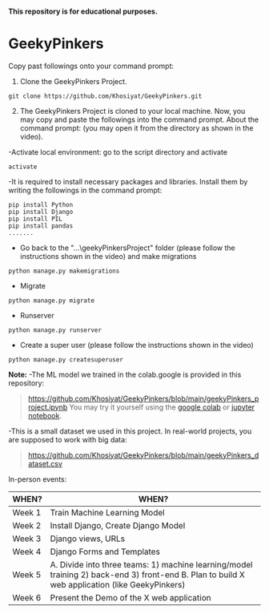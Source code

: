 #### This repository is for educational purposes. 
# GeekyPinkers

Copy past followings onto your command prompt:

1. Clone the GeekyPinkers Project.
```
git clone https://github.com/Khosiyat/GeekyPinkers.git
```

2. The GeekyPinkers Project is cloned to your local machine. Now, you may copy and paste the followings into the command prompt. About the command prompt: (you may open it from the directory as shown in the video).

-Activate local environment: go to the script directory and activate
```python3
activate
```

-It is required to install necessary packages and libraries. Install them by writing the followings in the command prompt:
```python3
pip install Python
pip install Django
pip install PIL
pip install pandas
.......
```

- Go back to the "...\geekyPinkersProject" folder (please follow the instructions shown in the video) and make migrations
```python3
python manage.py makemigrations
```

- Migrate
```python3
python manage.py migrate
```

- Runserver
```python3
python manage.py runserver
```


- Create a super user (please follow the instructions shown in the video) 
```python3
python manage.py createsuperuser
```



**Note:**
-The ML model we trained in the colab.google is provided in this repository:
> https://github.com/Khosiyat/GeekyPinkers/blob/main/geekyPinkers_project.ipynb
You may try it yourself using the [google colab](https://colab.google/notebooks/ ) or [jupyter notebook](https://jupyter.org/try-jupyter/retro/notebooks/?path=Untitled5.ipynb).

-This is a small dataset we used in this project. In real-world projects, you are supposed to work with big data:
> https://github.com/Khosiyat/GeekyPinkers/blob/main/geekyPinkers_dataset.csv





In-person events:

| WHEN?  |WHEN?  |
| ------------- | ------------- |
| Week 1  | Train Machine Learning Model  |
| Week 2  | Install Django, Create Django Model  |
| Week 3  | Django views, URLs   |
| Week 4  | Django Forms and Templates  |
| Week 5  | A. Divide into three teams: 1) machine learning/model training 2) back-end 3) front-end B. Plan to build X web application (like GeekyPinkers)  |
| Week 6  | Present the Demo of the X web application  |
